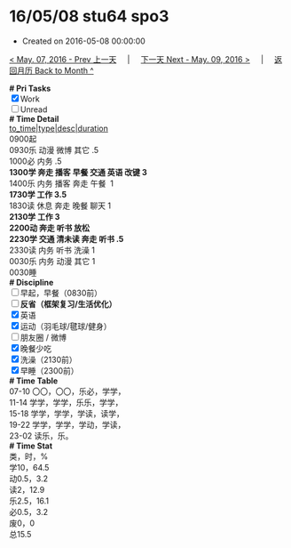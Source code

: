 # 16/05/08 stu64 spo3

- Created on 2016-05-08 00:00:00

[< May. 07, 2016 - Prev 上一天](/_archived/lifelogs/2016/05/d07.md) &nbsp; &nbsp; | &nbsp; &nbsp; [下一天 Next - May. 09, 2016 >](/_archived/lifelogs/2016/05/d09.md) &nbsp; &nbsp; |  &nbsp; &nbsp; [返回月历 Back to Month ^](/_archived/lifelogs/2016/05/index.md)
<br/><div><b># Pri Tasks</b></div><div><input checked="true" type="checkbox"/>Work</div><div><input type="checkbox"/>Unread</div><div><b># Time Detail</b></div><div><u>to_time|type|desc|duration</u></div><div>0900起</div><div>0930乐 动漫 微博 其它 .5</div><div>1000必 内务 .5</div><div><b>1300学 奔走 播客 早餐 交通 英语 改键 3</b></div><div>1400乐 内务 播客 奔走 午餐  1</div><div><b>1730学 工作 3.5</b></div><div>1830读 休息 奔走 晚餐 聊天 1</div><div><b>2130学 工作 3</b></div><div><b>2200动 奔走 听书 放松</b></div><div><b>2230学 交通 清未读 奔走 听书 .5</b></div><div>2330读 内务 听书 洗澡 1</div><div>0030乐 内务 动漫 其它 1</div><div>0030睡</div><div><b># Discipline</b></div><div><input type="checkbox"/>早起，早餐（0830前）</div><div><b><input type="checkbox"/></b><b>反省（框架复习/生活优化）</b></div><div><input checked="true" type="checkbox"/>英语</div><div><input checked="true" type="checkbox"/>运动（羽毛球/毽球/健身）</div><div><input type="checkbox"/>朋友圈 / 微博</div><div><input checked="true" type="checkbox"/>晚餐少吃</div><div><input checked="true" type="checkbox"/>洗澡（2130前）</div><div><input checked="true" type="checkbox"/>早睡（2300前）</div><div><b># Time Table</b></div><div>07-10 〇〇，〇〇，乐必，学学，</div><div>11-14 学学，学学，乐乐，学学，</div><div>15-18 学学，学学，学读，读学，</div><div>19-22 学学，学学，学动，学读，</div><div>23-02 读乐，乐。</div><div><b># Time Stat</b></div><div>类，时，%</div><div>学10，64.5</div><div>动0.5，3.2</div><div>读2，12.9</div><div>乐2.5，16.1</div><div>必0.5，3.2</div><div>废0，0</div><div>总15.5</div>
